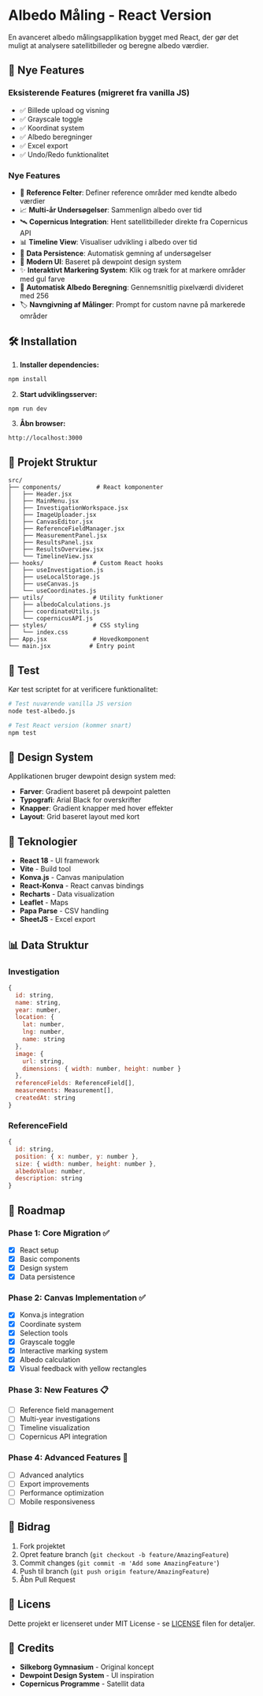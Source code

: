 # Albedo Måling - React Version

En avanceret albedo målingsapplikation bygget med React, der gør det muligt at analysere satellitbilleder og beregne albedo værdier.

## 🚀 Nye Features

### Eksisterende Features (migreret fra vanilla JS)
- ✅ Billede upload og visning
- ✅ Grayscale toggle
- ✅ Koordinat system
- ✅ Albedo beregninger
- ✅ Excel export
- ✅ Undo/Redo funktionalitet

### Nye Features
- 🔄 **Reference Felter**: Definer reference områder med kendte albedo værdier
- 📈 **Multi-år Undersøgelser**: Sammenlign albedo over tid
- 🛰️ **Copernicus Integration**: Hent satellitbilleder direkte fra Copernicus API
- 📊 **Timeline View**: Visualiser udvikling i albedo over tid
- 💾 **Data Persistence**: Automatisk gemning af undersøgelser
- 🎨 **Modern UI**: Baseret på dewpoint design system
- ✨ **Interaktivt Markering System**: Klik og træk for at markere områder med gul farve
- 🧮 **Automatisk Albedo Beregning**: Gennemsnitlig pixelværdi divideret med 256
- 🏷️ **Navngivning af Målinger**: Prompt for custom navne på markerede områder

## 🛠️ Installation

1. **Installer dependencies:**
```bash
npm install
```

2. **Start udviklingsserver:**
```bash
npm run dev
```

3. **Åbn browser:**
```
http://localhost:3000
```

## 📁 Projekt Struktur

```
src/
├── components/          # React komponenter
│   ├── Header.jsx
│   ├── MainMenu.jsx
│   ├── InvestigationWorkspace.jsx
│   ├── ImageUploader.jsx
│   ├── CanvasEditor.jsx
│   ├── ReferenceFieldManager.jsx
│   ├── MeasurementPanel.jsx
│   ├── ResultsPanel.jsx
│   ├── ResultsOverview.jsx
│   └── TimelineView.jsx
├── hooks/              # Custom React hooks
│   ├── useInvestigation.js
│   ├── useLocalStorage.js
│   ├── useCanvas.js
│   └── useCoordinates.js
├── utils/              # Utility funktioner
│   ├── albedoCalculations.js
│   ├── coordinateUtils.js
│   └── copernicusAPI.js
├── styles/             # CSS styling
│   └── index.css
├── App.jsx             # Hovedkomponent
└── main.jsx           # Entry point
```

## 🧪 Test

Kør test scriptet for at verificere funktionalitet:

```bash
# Test nuværende vanilla JS version
node test-albedo.js

# Test React version (kommer snart)
npm test
```

## 🎨 Design System

Applikationen bruger dewpoint design system med:
- **Farver**: Gradient baseret på dewpoint paletten
- **Typografi**: Arial Black for overskrifter
- **Knapper**: Gradient knapper med hover effekter
- **Layout**: Grid baseret layout med kort

## 🔧 Teknologier

- **React 18** - UI framework
- **Vite** - Build tool
- **Konva.js** - Canvas manipulation
- **React-Konva** - React canvas bindings
- **Recharts** - Data visualization
- **Leaflet** - Maps
- **Papa Parse** - CSV handling
- **SheetJS** - Excel export

## 📊 Data Struktur

### Investigation
```javascript
{
  id: string,
  name: string,
  year: number,
  location: {
    lat: number,
    lng: number,
    name: string
  },
  image: {
    url: string,
    dimensions: { width: number, height: number }
  },
  referenceFields: ReferenceField[],
  measurements: Measurement[],
  createdAt: string
}
```

### ReferenceField
```javascript
{
  id: string,
  position: { x: number, y: number },
  size: { width: number, height: number },
  albedoValue: number,
  description: string
}
```

## 🚀 Roadmap

### Phase 1: Core Migration ✅
- [x] React setup
- [x] Basic components
- [x] Design system
- [x] Data persistence

### Phase 2: Canvas Implementation ✅
- [x] Konva.js integration
- [x] Coordinate system
- [x] Selection tools
- [x] Grayscale toggle
- [x] Interactive marking system
- [x] Albedo calculation
- [x] Visual feedback with yellow rectangles

### Phase 3: New Features 📋
- [ ] Reference field management
- [ ] Multi-year investigations
- [ ] Timeline visualization
- [ ] Copernicus API integration

### Phase 4: Advanced Features 🔮
- [ ] Advanced analytics
- [ ] Export improvements
- [ ] Performance optimization
- [ ] Mobile responsiveness

## 🤝 Bidrag

1. Fork projektet
2. Opret feature branch (`git checkout -b feature/AmazingFeature`)
3. Commit changes (`git commit -m 'Add some AmazingFeature'`)
4. Push til branch (`git push origin feature/AmazingFeature`)
5. Åbn Pull Request

## 📄 Licens

Dette projekt er licenseret under MIT License - se [LICENSE](LICENSE) filen for detaljer.

## 👥 Credits

- **Silkeborg Gymnasium** - Original koncept
- **Dewpoint Design System** - UI inspiration
- **Copernicus Programme** - Satellit data
